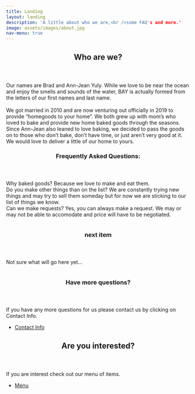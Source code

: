 ```yaml
---
title: Landing
layout: landing
description: 'A little about who we are,<br />some FAQ's and more.'
image: assets/images/about.jpg
nav-menu: true
---
```


<!-- Main -->
<div id="main">

<!-- One -->
<section id="one">
	<div class="inner">
		<header class="major">
			<h2>Who are we?</h2>
		</header>
		<p>Our names are Brad and Ann-Jean Yuly. While we love to be near the ocean and enjoy the smells and sounds of the water, BAY is actually formed from the letters of our first names and last name. <br />
			<br />
			We got married in 2010 and are now venturing out officially in 2019 to provide “homegoods to your home”. We both grew up with mom’s who loved to bake and provide new home baked goods through the seasons. Since Ann-Jean also leaned to love baking, we decided to pass the goods on to those who don’t bake, don’t have time, or just aren’t very good at it. We would love to deliver a little of our home to yours.</p>
	</div>
</section>

<!-- Two -->
<section id="two" class="spotlights">
	<section>
		<!--<a href="generic.html" class="image">
			<img src="{% link assets/images/pic08.jpg %}" alt="" data-position="center center" />-->
		</a>
		<div class="content">
			<div class="inner">
				<header class="major">
					<h3>Frequently Asked Questions:</h3>  <!-- header title -->
				</header>
				<p>Why baked goods? Because we love to make and eat them. <br />
				Do you make other things than on the list? We are constantly trying new things and may try to sell them someday but for now we are sticking to our list of things we know. <br />
				Can we make requests? Yes, you can always make a request. We may or may not be able to accomodate and price will have to be negotiated.
				</p>
				<!--<ul class="actions">
					<li><a href="generic.html" class="button">Learn more</a></li>
				</ul> -->
			</div>
		</div>
	</section>
	<section>
		<a href="generic.html" class="image">
			<img src="{% link assets/images/pic09.jpg %}" alt="" data-position="top center" />
		</a>
		<div class="content">
			<div class="inner">
				<header class="major">
					<h3>next item</h3>  <!-- header title -->
				</header>
				<p>Not sure what will go here yet...</p>
				<!--<ul class="actions">
					<li><a href="generic.html" class="button">Learn more</a></li>
				</ul> -->
			</div>
		</div>
	</section> 
	<section>
		<a href="generic.html" class="image">
			<img src="{% link assets/images/pic10.jpg %}" alt="" data-position="25% 25%" />
		</a>
		<div class="content">
			<div class="inner">
				<header class="major">
					<h3>Have more questions?</h3>  <!-- header title -->
				</header>
				<p>If you have any more questions for us please contact us by clicking on Contact Info. </p>
				<ul class="actions">
					<li><a href="contact.html" class="button">Contact Info</a></li>  <!-- Change href to correct link -->
				</ul>
			</div>
		</div>
	</section>
</section>

<!-- Three -->
<section id="three">
	<div class="inner">
		<header class="major">
			<h2>Are you interested?</h2>
		</header>
		<p>If you are interest check out our menu of items.</p>
		<ul class="actions">
			<li><a href="menu.html" class="button">Menu</a></li> <!-- Change href to correct link -->
		</ul> 
	</div>
</section>

</div>
